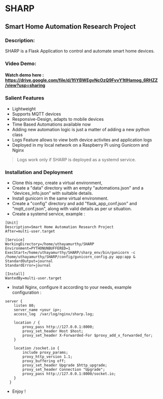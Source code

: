 # SHARP 
## Smart Home Automation Research Project

### Description:
SHARP is a Flask Application to control and automate smart home devices. 

### Video Demo:  
#### Watch demo here : https://drive.google.com/file/d/1fiYBWEgvNcOzQ9FvvY1tlHamog_6RHZZ/view?usp=sharing

### Salient Features
- Lightweight
- Supports MQTT devices
- Responsive-Design, adapts to mobile devices
- Time Based Automations available now
- Adding new automation logic is just a matter of adding a new python class
- Logs Feature allows to view both device activites and application logs
- Deployed in my local network on a Raspberry Pi using Gunicorn and Nginx

> Logs work only if SHARP is deployed as a systemd service.

### Installation and Deployment

- Clone this repo, create a virtual environment,
- Create a "data" directory with an empty "automations.json" and a "devices_info.json" with suitable details.
- Install gunicorn in the same virtual environment.
- Create a "config" directory and add "flask_app_conf.json" and "mqtt_conf.json", along with valid details as per ur situation.
- Create a systemd service, example :
```
[Unit]
Description=Smart Home Automation Research Project
After=multi-user.target

[Service]
WorkingDirectory=/home/uthayamurthy/SHARP
Environment=PYTHONUNBUFFERED=1
ExecStart=/home/uthayamurthy/SHARP/sharp_env/bin/gunicorn -c /home/uthayamurthy/SHARP/config/gunicorn_config.py app:app &
StandardOutput=journal
StandardError=journal

[Install]
WantedBy=multi-user.target
```
- Install Nginx, configure it according to your needs, example configuration :
```
server {
    listen 80;
    server_name <your ip>;
    access_log  /var/log/nginx/sharp.log;

    location / {
        proxy_pass http://127.0.0.1:8000;
        proxy_set_header Host $host;
        proxy_set_header X-Forwarded-For $proxy_add_x_forwarded_for;
    }

    location /socket.io {
        include proxy_params;
        proxy_http_version 1.1;
        proxy_buffering off;
        proxy_set_header Upgrade $http_upgrade;
        proxy_set_header Connection "Upgrade";
        proxy_pass http://127.0.0.1:8000/socket.io;
    }
  }
```
- Enjoy !